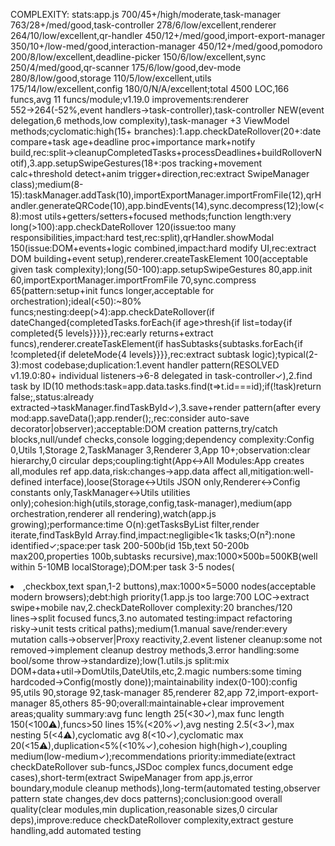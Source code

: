 COMPLEXITY: stats:app.js 700/45+/high/moderate,task-manager 763/28+/med/good,task-controller 278/6/low/excellent,renderer 264/10/low/excellent,qr-handler 450/12+/med/good,import-export-manager 350/10+/low-med/good,interaction-manager 450/12+/med/good,pomodoro 200/8/low/excellent,deadline-picker 150/6/low/excellent,sync 250/4/med/good,qr-scanner 175/6/low/good,dev-mode 280/8/low/good,storage 110/5/low/excellent,utils 175/14/low/excellent,config 180/0/N/A/excellent;total 4500 LOC,166 funcs,avg 11 funcs/module;v1.19.0 improvements:renderer 552→264(-52%,event handlers→task-controller),task-controller NEW(event delegation,6 methods,low complexity),task-manager +3 ViewModel methods;cyclomatic:high(15+ branches):1.app.checkDateRollover(20+:date compare+task age+deadline proc+importance mark+notify build,rec:split→cleanupCompletedTasks+processDeadlines+buildRolloverNotif),3.app.setupSwipeGestures(18+:pos tracking+movement calc+threshold detect+anim trigger+direction,rec:extract SwipeManager class);medium(8-15):taskManager.addTask(10),importExportManager.importFromFile(12),qrHandler.generateQRCode(10),app.bindEvents(14),sync.decompress(12);low(<8):most utils+getters/setters+focused methods;function length:very long(>100):app.checkDateRollover 120(issue:too many responsibilities,impact:hard test,rec:split),qrHandler.showModal 150(issue:DOM+events+logic combined,impact:hard modify UI,rec:extract DOM building+event setup),renderer.createTaskElement 100(acceptable given task complexity);long(50-100):app.setupSwipeGestures 80,app.init 60,importExportManager.importFromFile 70,sync.compress 65(pattern:setup+init funcs longer,acceptable for orchestration);ideal(<50):~80% funcs;nesting:deep(>4):app.checkDateRollover(if dateChanged{completedTasks.forEach{if age>thresh{if list=today{if completed{5 levels}}}}},rec:early returns+extract funcs),renderer.createTaskElement(if hasSubtasks{subtasks.forEach{if !completed{if deleteMode{4 levels}}}},rec:extract subtask logic);typical(2-3):most codebase;duplication:1.event handler pattern(RESOLVED v1.19.0:80+ individual listeners→6-8 delegated in task-controller✓),2.find task by ID(10 methods:task=app.data.tasks.find(t=>t.id===id);if(!task)return false;,status:already extracted→taskManager.findTaskById✓),3.save+render pattern(after every mod:app.saveData();app.render();,rec:consider auto-save decorator|observer);acceptable:DOM creation patterns,try/catch blocks,null/undef checks,console logging;dependency complexity:Config 0,Utils 1,Storage 2,TaskManager 3,Renderer 3,App 10+;observation:clear hierarchy,0 circular deps;coupling:tight(App↔All Modules:App creates all,modules ref app.data,risk:changes→app.data affect all,mitigation:well-defined interface),loose(Storage↔Utils JSON only,Renderer↔Config constants only,TaskManager↔Utils utilities only);cohesion:high(utils,storage,config,task-manager),medium(app orchestration,renderer all rendering),watch(app.js growing);performance:time O(n):getTasksByList filter,render iterate,findTaskById Array.find,impact:negligible<1k tasks;O(n²):none identified✓;space:per task 200-500b(id 15b,text 50-200b max200,properties 100b,subtasks recursive),max:1000×500b=500KB(well within 5-10MB localStorage);DOM:per task 3-5 nodes(<li>,checkbox,text span,1-2 buttons),max:1000×5=5000 nodes(acceptable modern browsers);debt:high priority(1.app.js too large:700 LOC→extract swipe+mobile nav,2.checkDateRollover complexity:20 branches/120 lines→split focused funcs,3.no automated testing:impact refactoring risky→unit tests critical paths);medium(1.manual save/render:every mutation calls→observer|Proxy reactivity,2.event listener cleanup:some not removed→implement cleanup destroy methods,3.error handling:some bool/some throw→standardize);low(1.utils.js split:mix DOM+data+util→DomUtils,DateUtils,etc,2.magic numbers:some timing hardcoded→Config(mostly done));maintainability index(0-100):config 95,utils 90,storage 92,task-manager 85,renderer 82,app 72,import-export-manager 85,others 85-90;overall:maintainable+clear improvement areas;quality summary:avg func length 25(<30✓),max func length 150(<100⚠),funcs>50 lines 15%(<20%✓),avg nesting 2.5(<3✓),max nesting 5(<4⚠),cyclomatic avg 8(<10✓),cyclomatic max 20(<15⚠),duplication<5%(<10%✓),cohesion high(high✓),coupling medium(low-medium✓);recommendations priority:immediate(extract checkDateRollover sub-funcs,JSDoc complex funcs,document edge cases),short-term(extract SwipeManager from app.js,error boundary,module cleanup methods),long-term(automated testing,observer pattern state changes,dev docs patterns);conclusion:good overall quality(clear modules,min duplication,reasonable sizes,0 circular deps),improve:reduce checkDateRollover complexity,extract gesture handling,add automated testing
